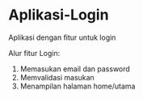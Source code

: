 # Aplikasi-Login
Aplikasi dengan fitur untuk login

Alur fitur Login:
1. Memasukan email dan password
2. Memvalidasi masukan
3. Menampilan halaman home/utama
